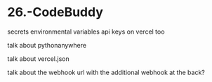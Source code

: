 # 26.-CodeBuddy
secrets environmental variables api keys on vercel too

talk about pythonanywhere

talk about vercel.json

talk about the webhook url with the additional webhook at the back?

